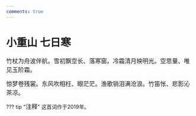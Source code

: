 ```yaml
---
comments: true
---
```


# **小重山 七日寒**

<font size=3>竹杖为舟波伴航。雪初飘空长、落寒窗。冷霜清月映明光。空思量、唯见玉阶霜。</font>

<font size=3>惊梦卷残裳。东风吹相枉、眼茫茫。渔歌销泪满沧浪。竹笛怅、悲影沁茶凉。</font>

??? tip "<font size=3>注释</font>"
    这首词作于2019年。